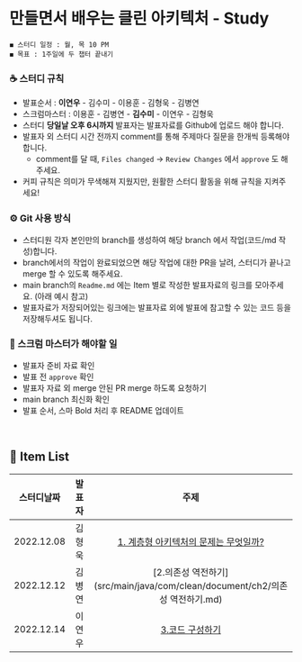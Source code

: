 # 만들면서 배우는 클린 아키텍처 - Study

    ◼︎ 스터디 일정 : 월, 목 10 PM
    ◼︎ 목표 : 1주일에 두 챕터 끝내기
    
### ☕️ 스터디 규칙

- 발표순서 : **이연우** - 김수미 - 이용훈 - 김형욱 - 김병연
- 스크럼마스터 : 이용훈 - 김병연 - **김수미** - 이연우 - 김형욱
- 스터디 **당일날 오후 6시까지** 발표자는 발표자료를 Github에 업로드 해야 합니다.
- 발표자 외 스터디 시간 전까지 comment를 통해 주제마다 질문을 한개씩 등록해야 합니다.
    - comment를 달 때, `Files changed` → `Review Changes` 에서 `approve` 도 해주세요.
- 커피 규칙은 의미가 무색해져 지웠지만, 원활한 스터디 활동을 위해 규칙을 지켜주세요!
  <br>

### ⚙️ Git 사용 방식

- 스터디원 각자 본인만의 branch를 생성하여 해당 branch 에서 작업(코드/md 작성)합니다.
- branch에서의 작업이 완료되었으면 해당 작업에 대한 PR을 날려, 스터디가 끝나고 merge 할 수 있도록 해주세요.
- main branch의 `Readme.md` 에는 Item 별로 작성한 발표자료의 링크를 모아주세요. (아래 예시 참고)
- 발표자료가 저장되어있는 링크에는 발표자료 외에 발표에 참고할 수 있는 코드 등을 저장해두셔도 됩니다.
  <br>

### 📌 스크럼 마스터가 해야할 일

- 발표자 준비 자료 확인
- 발표 전 `approve` 확인
- 발표자 자료 외 merge 안된 PR merge 하도록 요청하기
- main branch 최신화 확인
- 발표 순서, 스마 Bold 처리 후 README 업데이트

<br>


## 🍄 Item List

|   스터디날짜    | 발표자 |                                         주제                                          |
|:----------:|:---:|:-----------------------------------------------------------------------------------:|
| 2022.12.08 | 김형욱 | [1. 계층형 아키텍처의 문제는 무엇일까?](src/main/java/com/clean/document/ch1/계층형_아키텍처의_문제는_무엇일까.md) |
| 2022.12.12 | 김병연 |            [2.의존성 역전하기](src/main/java/com/clean/document/ch2/의존성 역전하기.md)            |
| 2022.12.14 | 이연우 | [3.코드 구성하기](https://github.com/Dev-Prison/Clean-Architecture/blob/main/src/main/java/com/clean/document/ch3/ch3_%EC%BD%94%EB%93%9C_%EA%B5%AC%EC%84%B1%ED%95%98%EA%B8%B0.md)

